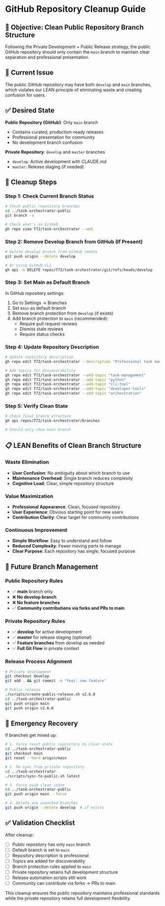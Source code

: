 # GitHub Repository Cleanup Guide

## 🎯 Objective: Clean Public Repository Branch Structure

Following the Private Development + Public Release strategy, the public GitHub repository should only contain the `main` branch to maintain clear separation and professional presentation.

## 🧹 Current Issue

The public GitHub repository may have both `develop` and `main` branches, which violates our LEAN principle of eliminating waste and creating confusion for users.

## ✅ Desired State

**Public Repository (GitHub)**: Only `main` branch
- Contains curated, production-ready releases
- Professional presentation for community
- No development branch confusion

**Private Repository**: `develop` and `master` branches
- `develop`: Active development with CLAUDE.md
- `master`: Release staging (if needed)

## 🔧 Cleanup Steps

### Step 1: Check Current Branch Status

```bash
# Check public repository branches
cd ../task-orchestrator-public
git branch -a

# Check what's on GitHub
gh repo view T72/task-orchestrator --web
```

### Step 2: Remove Develop Branch from GitHub (If Present)

```bash
# Delete develop branch from GitHub remote
git push origin --delete develop

# Or using GitHub CLI
gh api -X DELETE repos/T72/task-orchestrator/git/refs/heads/develop
```

### Step 3: Set Main as Default Branch

In GitHub repository settings:
1. Go to Settings → Branches
2. Set `main` as default branch
3. Remove branch protection from `develop` (if exists)
4. Add branch protection to `main` (recommended):
   - Require pull request reviews
   - Dismiss stale reviews
   - Require status checks

### Step 4: Update Repository Description

```bash
# Update repository description
gh repo edit T72/task-orchestrator --description "Professional task management and orchestration for developers and AI agents"

# Add topics for discoverability
gh repo edit T72/task-orchestrator --add-topic "task-management"
gh repo edit T72/task-orchestrator --add-topic "python"
gh repo edit T72/task-orchestrator --add-topic "cli-tool"
gh repo edit T72/task-orchestrator --add-topic "developer-tools"
gh repo edit T72/task-orchestrator --add-topic "orchestration"
```

### Step 5: Verify Clean State

```bash
# Check final branch structure
gh api repos/T72/task-orchestrator/branches

# Should only show main branch
```

## 📋 LEAN Benefits of Clean Branch Structure

### Waste Elimination
- **User Confusion**: No ambiguity about which branch to use
- **Maintenance Overhead**: Single branch reduces complexity
- **Cognitive Load**: Clear, simple repository structure

### Value Maximization
- **Professional Appearance**: Clean, focused repository
- **User Experience**: Obvious starting point for new users
- **Contribution Clarity**: Clear target for community contributions

### Continuous Improvement
- **Simple Workflow**: Easy to understand and follow
- **Reduced Complexity**: Fewer moving parts to manage
- **Clear Purpose**: Each repository has single, focused purpose

## 🎯 Future Branch Management

### Public Repository Rules
- ✅ **main** branch only
- ❌ **No develop branch**
- ❌ **No feature branches**
- ✅ **Community contributions via forks and PRs to main**

### Private Repository Rules
- ✅ **develop** for active development
- ✅ **master** for release staging (optional)
- ✅ **Feature branches** from develop as needed
- ✅ **Full Git Flow** in private context

### Release Process Alignment
```bash
# Private development
git checkout develop
git add . && git commit -m "feat: new feature"

# Public release
./scripts/create-public-release.sh v2.6.0
cd ../task-orchestrator-public
git push origin main
git push origin v2.6.0
```

## 🚨 Emergency Recovery

If branches get mixed up:

```bash
# 1. Force reset public repository to clean state
cd ../task-orchestrator-public
git checkout main
git reset --hard origin/main

# 2. Re-sync from private repository
cd ../task-orchestrator
./scripts/sync-to-public.sh latest

# 3. Force push clean state
cd ../task-orchestrator-public
git push origin main --force

# 4. Delete any unwanted branches
git push origin --delete develop  # if exists
```

## ✅ Validation Checklist

After cleanup:
- [ ] Public repository has only `main` branch
- [ ] Default branch is set to `main`
- [ ] Repository description is professional
- [ ] Topics are added for discoverability
- [ ] Branch protection rules applied to `main`
- [ ] Private repository retains full development structure
- [ ] Release automation scripts still work
- [ ] Community can contribute via forks → PRs to main

This cleanup ensures the public repository maintains professional standards while the private repository retains full development flexibility.